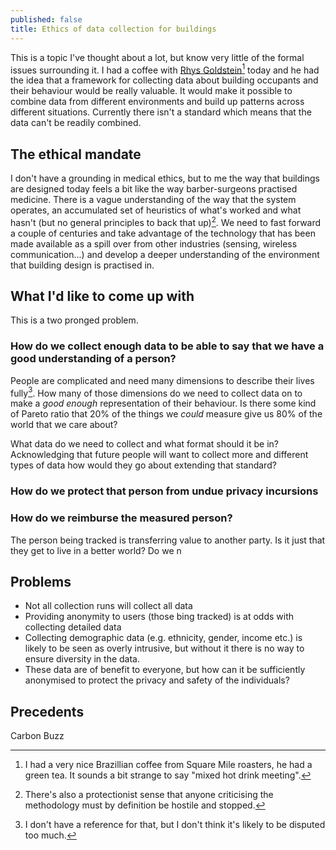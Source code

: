 ```yaml
---
published: false
title: Ethics of data collection for buildings
---
```


This is a topic I've thought about a lot, but know very little of the formal issues surrounding it. I had a coffee with [Rhys Goldstein](https://www.autodeskresearch.com/people/rhys-goldstein)[^1] today and he had the idea that a framework for collecting data about building occupants and their behaviour would be really valuable. It would make it possible to combine data from different environments and build up patterns across different situations. Currently there isn't a standard which means that the data can't be readily combined.

## The ethical mandate

I don't have a grounding in medical ethics, but to me the way that buildings are designed today feels a bit like the way barber-surgeons practised medicine. There is a vague understanding of the way that the system operates, an accumulated set of heuristics of what's worked and what hasn't (but no general principles to back that up)[^3]. We need to fast forward a couple of centuries and take advantage of the technology that has been made available as a spill over from other industries (sensing, wireless communication...) and develop a deeper understanding of the environment that building design is practised in.

[^3]: There's also a protectionist sense that anyone criticising the methodology must by definition be hostile and stopped.

## What I'd like to come up with

This is a two pronged problem. 

### How do we collect enough data to be able to say that we have a good understanding of a person?

People are complicated and need many dimensions to describe their lives fully[^2]. How many of those dimensions do we need to collect data on to make a _good enough_ representation of their behaviour. Is there some kind of Pareto ratio that 20% of the things we _could_ measure give us 80% of the world that we care about?

[^2]: I don't have a reference for that, but I don't think it's likely to be disputed too much.

What data do we need to collect and what format should it be in? Acknowledging that future people will want to collect more and different types of data how would they go about extending that standard? 

### How do we protect that person from undue privacy incursions

### How do we reimburse the measured person?
The person being tracked is transferring value to another party. 
Is it just that they get to live in a better world? Do we n 

## Problems
* Not all collection runs will collect all data
* Providing anonymity to users (those bing tracked) is at odds with collecting detailed data
* Collecting demographic data (e.g. ethnicity, gender, income etc.) is likely to be seen as overly intrusive, but without it there is no way to ensure diversity in the data.
* These data are of benefit to everyone, but how can it be sufficiently anonymised to protect the privacy and safety of the individuals?

## Precedents
Carbon Buzz





[^1]: I had a very nice Brazillian coffee from Square Mile roasters, he had a green tea. It sounds a bit strange to say "mixed hot drink meeting".